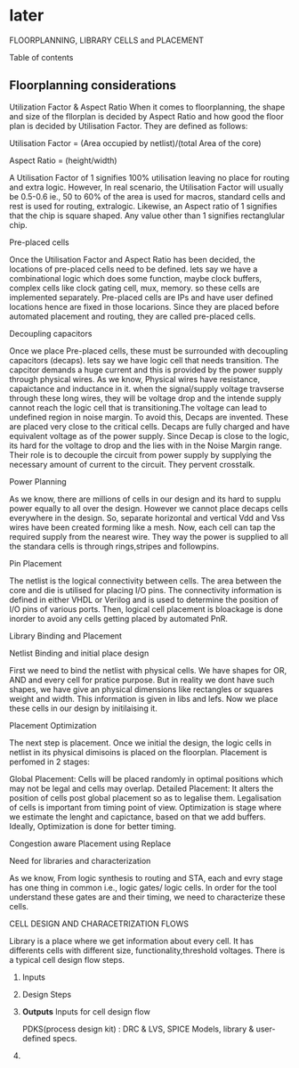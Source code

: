 # later
FLOORPLANNING, LIBRARY CELLS and PLACEMENT

Table of contents  
## Floorplanning considerations

Utilization Factor & Aspect Ratio
When it comes to floorplanning, the shape and size of the fllorplan is decided by Aspect Ratio and how good the floor plan is decided by Utilisation Factor. They are defined as follows:

Utilisation Factor =  (Area occupied by netlist)/(total Area of the core)
                   
Aspect Ratio = (height/width)

A Utilisation Factor of 1 signifies 100% utilisation leaving no place for routing and extra logic. However, In real scenario, the Utilisation Factor will usually be  0.5-0.6 ie., 50 to 60% of the area is used for macros, standard cells and rest is used for routing, extralogic. Likewise, an Aspect ratio of 1 signifies that the chip is square shaped. Any value other than 1 signifies rectanglular chip.

Pre-placed cells

Once the Utilisation Factor and Aspect Ratio has been decided, the locations of pre-placed cells need to be defined. lets say we have  a combinational logic which does some function, maybe clock buffers, complex cells like clock gating cell, mux, memory. so these cells are implemented separately. Pre-placed cells are IPs and have user defined locations hence are fixed in those locarions. Since they are placed before automated placement and routing, they are called pre-placed cells.

Decoupling capacitors

Once we place Pre-placed cells, these must be surrounded with decoupling capacitors (decaps). lets say we have logic cell that needs transition. The capcitor demands a huge current and this is provided by the power supply through physical wires. As we know, Physical wires have resistance, capaictance and inductance in it. when the signal/supply voltage travserse through these long wires, they will be voltage drop and the intende supply cannot reach the logic cell that is transitioning.The voltage can lead to undefined region in noise margin. To avoid this, Decaps are invented. These are placed very close to the critical cells.  Decaps are fully charged and have equivalent voltage as of the power supply. Since Decap is close to the logic, its hard for the voltage to drop and the lies with in the Noise Margin range. Their role is to decouple the circuit from power supply by supplying the necessary amount of current to the circuit. They pervent crosstalk.

Power Planning

As we know, there are millions of cells in our design and its hard to supplu power equally to all over the design. However we cannot place decaps cells everywhere in the design.  So, separate horizontal and vertical Vdd and Vss wires have been created forming like a mesh. Now, each cell can tap the required supply from the nearest wire. They way the power is supplied to all the standara cells is through rings,stripes and followpins.

Pin Placement

The netlist is the logical connectivity between cells. The area between the core and die is utilised for placing I/O pins. The connectivity information is defined in either VHDL or Verilog and is used to determine the position of I/O pins of various ports. Then, logical cell placement is bloackage is done inorder to avoid any cells getting placed by automated PnR.

Library Binding and Placement

Netlist Binding and initial place design

First we need to bind the netlist with physical cells. We have shapes for OR, AND and every cell for pratice purpose. But in reality we dont have such shapes, we have give an physical dimensions like rectangles or squares weight and width. This information is given in libs and lefs. Now we place these cells in our design by initilaising it. 

Placement Optimization

The next step is placement. Once we initial the design, the logic cells in netlist in its physical dimisoins is placed on the floorplan. Placement is perfomed in 2 stages:

Global Placement: Cells will be placed randomly in optimal positions which may not be legal and cells may overlap. 
Detailed Placement: It alters the position of cells post global placement so as to legalise them.
Legalisation of cells is important from timing point of view.
Optimization is stage where we estimate the lenght and capictance, based on that we add buffers. Ideally, Optimization is done for better timing.

Congestion aware Placement using Replace



Need for libraries and characterization

As we know, From logic synthesis to routing and STA, each and evry stage has one thing in common i.e., logic gates/ logic cells. In order for the tool understand these gates are and their timing, we need to characterize these cells. 

CELL DESIGN AND CHARACETRIZATION FLOWS

Library is a place where we get information about every cell. It has differents cells with different size, functionality,threshold voltages. There is a typical cell design flow steps.
1. Inputs
2. Design Steps
3. **Outputs**
Inputs for cell design flow

   PDKS(process design kit) : DRC & LVS, SPICE Models, library & user-defined specs.
2.





